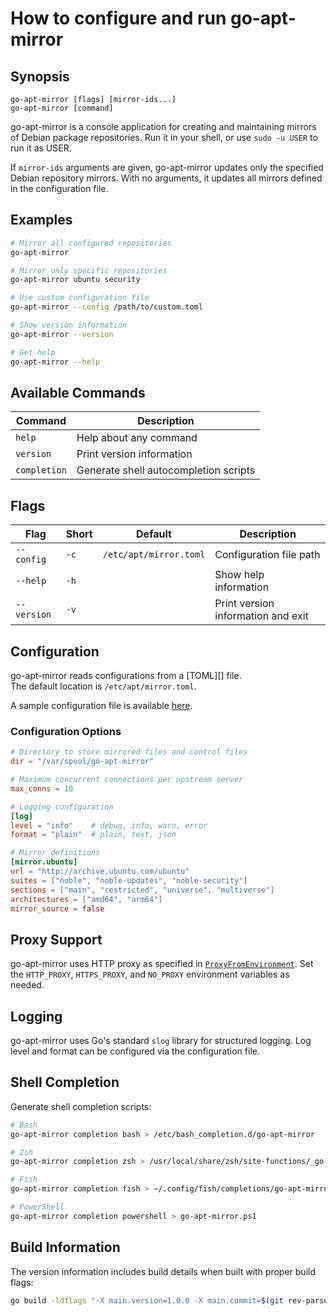 How to configure and run go-apt-mirror
======================================

Synopsis
--------

```
go-apt-mirror [flags] [mirror-ids...]
go-apt-mirror [command]
```

go-apt-mirror is a console application for creating and maintaining mirrors of Debian package repositories.
Run it in your shell, or use `sudo -u USER` to run it as USER.

If `mirror-ids` arguments are given, go-apt-mirror updates only the specified
Debian repository mirrors. With no arguments, it updates all mirrors
defined in the configuration file.

Examples
--------

```bash
# Mirror all configured repositories
go-apt-mirror

# Mirror only specific repositories
go-apt-mirror ubuntu security

# Use custom configuration file
go-apt-mirror --config /path/to/custom.toml

# Show version information
go-apt-mirror --version

# Get help
go-apt-mirror --help
```

Available Commands
------------------

| Command      | Description                           |
| ------------ | ------------------------------------- |
| `help`       | Help about any command                |
| `version`    | Print version information             |
| `completion` | Generate shell autocompletion scripts |

Flags
-----

| Flag        | Short | Default                | Description                        |
| ----------- | ----- | ---------------------- | ---------------------------------- |
| `--config`  | `-c`  | `/etc/apt/mirror.toml` | Configuration file path            |
| `--help`    | `-h`  |                        | Show help information              |
| `--version` | `-v`  |                        | Print version information and exit |

Configuration
-------------

go-apt-mirror reads configurations from a [TOML][] file.  
The default location is `/etc/apt/mirror.toml`.

A sample configuration file is available [here](mirror.toml).

### Configuration Options

```toml
# Directory to store mirrored files and control files
dir = "/var/spool/go-apt-mirror"

# Maximum concurrent connections per upstream server
max_conns = 10

# Logging configuration
[log]
level = "info"    # debug, info, warn, error
format = "plain"  # plain, text, json

# Mirror definitions
[mirror.ubuntu]
url = "http://archive.ubuntu.com/ubuntu"
suites = ["noble", "noble-updates", "noble-security"]
sections = ["main", "restricted", "universe", "multiverse"]
architectures = ["amd64", "arm64"]
mirror_source = false
```

Proxy Support
-------------

go-apt-mirror uses HTTP proxy as specified in [`ProxyFromEnvironment`](https://golang.org/pkg/net/http/#ProxyFromEnvironment).
Set the `HTTP_PROXY`, `HTTPS_PROXY`, and `NO_PROXY` environment variables as needed.

Logging
-------

go-apt-mirror uses Go's standard `slog` library for structured logging. Log level and format can be configured via the configuration file.

Shell Completion
---------------

Generate shell completion scripts:

```bash
# Bash
go-apt-mirror completion bash > /etc/bash_completion.d/go-apt-mirror

# Zsh
go-apt-mirror completion zsh > /usr/local/share/zsh/site-functions/_go-apt-mirror

# Fish
go-apt-mirror completion fish > ~/.config/fish/completions/go-apt-mirror.fish

# PowerShell
go-apt-mirror completion powershell > go-apt-mirror.ps1
```

Build Information
----------------

The version information includes build details when built with proper build flags:

```bash
go build -ldflags "-X main.version=1.0.0 -X main.commit=$(git rev-parse HEAD) -X main.buildDate=$(date -u +%Y-%m-%dT%H:%M:%SZ)" ./cmd/go-apt-mirror
```
